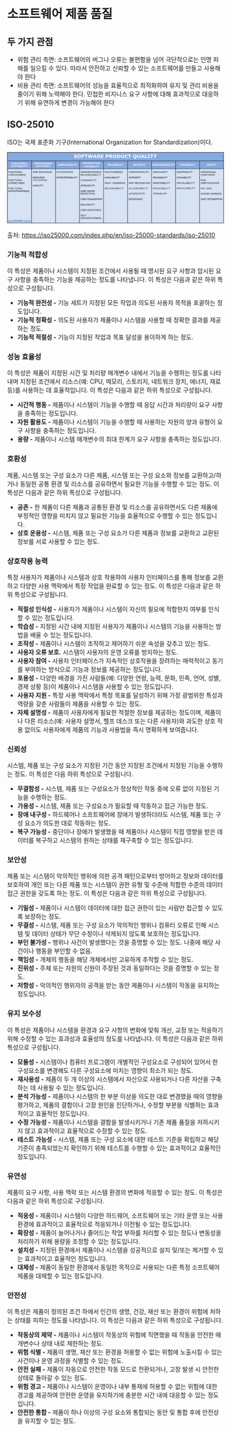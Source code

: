 # 소프트웨어 제품 품질



## 두 가지 관점

- 위험 관리 측면: 소프트웨어의 버그나 오류는 불편함을 넘어 극단적으로는 인명 피해를 일으킬 수 있다. 따라서 안전하고 신뢰할 수 있는 소프트웨어를 만들고 사용해야 한다
- 비용 관리 측면: 소프트웨어의 성능을 효율적으로 최적화하여 유지 및 관리 비용을 줄이기 위해 노력해야 한다. 민첩한 비지니스 요구 사항에 대해 효과적으로 대응하기 위해 유연하게 변경이 가능해야 한다



## ISO-25010

ISO는 국제 표준화 기구(International Organization for Standardization)이다.

![iso_25010_en](assets/iso_25010_en-1732613096275-5.png)

출처: https://iso25000.com/index.php/en/iso-25000-standards/iso-25010

### 기능적 적합성

이 특성은 제품이나 시스템이 지정된 조건에서 사용될 때 명시된 요구 사항과 암시된 요구 사항을 충족하는 기능을 제공하는 정도를 나타냅니다. 이 특성은 다음과 같은 하위 특성으로 구성됩니다.

- **기능적 완전성 -** 기능 세트가 지정된 모든 작업과 의도된 사용자 목적을 포괄하는 정도입니다.
- **기능적 정확성 -** 의도된 사용자가 제품이나 시스템을 사용할 때 정확한 결과를 제공하는 정도.
- **기능적 적절성 -** 기능이 지정된 작업과 목표 달성을 용이하게 하는 정도.

### 성능 효율성

이 특성은 제품이 지정된 시간 및 처리량 매개변수 내에서 기능을 수행하는 정도를 나타내며 지정된 조건에서 리소스(예: CPU, 메모리, 스토리지, 네트워크 장치, 에너지, 재료 등)를 사용하는 데 효율적입니다. 이 특성은 다음과 같은 하위 특성으로 구성됩니다.

- **시간적 행동 -** 제품이나 시스템이 기능을 수행할 때 응답 시간과 처리량이 요구 사항을 충족하는 정도입니다.
- **자원 활용도 -** 제품이나 시스템이 기능을 수행할 때 사용하는 자원의 양과 유형이 요구 사항을 충족하는 정도입니다.
- **용량 -** 제품이나 시스템 매개변수의 최대 한계가 요구 사항을 충족하는 정도입니다.

### 호환성

제품, 시스템 또는 구성 요소가 다른 제품, 시스템 또는 구성 요소와 정보를 교환하고/하거나 동일한 공통 환경 및 리소스를 공유하면서 필요한 기능을 수행할 수 있는 정도. 이 특성은 다음과 같은 하위 특성으로 구성됩니다.

- **공존 -** 한 제품이 다른 제품과 공통된 환경 및 리소스를 공유하면서도 다른 제품에 부정적인 영향을 미치지 않고 필요한 기능을 효율적으로 수행할 수 있는 정도입니다.
- **상호 운용성 -** 시스템, 제품 또는 구성 요소가 다른 제품과 정보를 교환하고 교환된 정보를 서로 사용할 수 있는 정도.

### 상호작용 능력

특정 사용자가 제품이나 시스템과 상호 작용하여 사용자 인터페이스를 통해 정보를 교환하고 다양한 사용 맥락에서 특정 작업을 완료할 수 있는 정도. 이 특성은 다음과 같은 하위 특성으로 구성됩니다.

- **적절성 인식성 -** 사용자가 제품이나 시스템이 자신의 필요에 적합한지 여부를 인식할 수 있는 정도입니다.
- **학습성 -** 지정된 시간 내에 지정된 사용자가 제품이나 시스템의 기능을 사용하는 방법을 배울 수 있는 정도입니다.
- **조작성 -** 제품이나 시스템이 조작하고 제어하기 쉬운 속성을 갖추고 있는 정도.
- **사용자 오류 보호.** 시스템이 사용자의 운영 오류를 방지하는 정도.
- **사용자 참여 -** 사용자 인터페이스가 지속적인 상호작용을 장려하는 매력적이고 동기를 부여하는 방식으로 기능과 정보를 제공하는 정도입니다.
- **포용성 -** 다양한 배경을 가진 사람들(예: 다양한 연령, 능력, 문화, 민족, 언어, 성별, 경제 상황 등)이 제품이나 시스템을 사용할 수 있는 정도입니다.
- **사용자 지원 -** 특정 사용 맥락에서 특정 목표를 달성하기 위해 가장 광범위한 특성과 역량을 갖춘 사람들이 제품을 사용할 수 있는 정도.
- **자체 설명성 -** 제품이 사용자에게 필요한 적절한 정보를 제공하는 정도이며, 제품이나 다른 리소스(예: 사용자 설명서, 헬프 데스크 또는 다른 사용자)와 과도한 상호 작용 없이도 사용자에게 제품의 기능과 사용법을 즉시 명확하게 보여줍니다.

### 신뢰성

시스템, 제품 또는 구성 요소가 지정된 기간 동안 지정된 조건에서 지정된 기능을 수행하는 정도. 이 특성은 다음 하위 특성으로 구성됩니다.

- **무결함성 -** 시스템, 제품 또는 구성요소가 정상적인 작동 중에 오류 없이 지정된 기능을 수행하는 정도.
- **가용성 -** 시스템, 제품 또는 구성요소가 필요할 때 작동하고 접근 가능한 정도.
- **장애 내구성 -** 하드웨어나 소프트웨어에 장애가 발생하더라도 시스템, 제품 또는 구성 요소가 의도한 대로 작동하는 정도.
- **복구 가능성 -** 중단이나 장애가 발생했을 때 제품이나 시스템이 직접 영향을 받은 데이터를 복구하고 시스템의 원하는 상태를 재구축할 수 있는 정도입니다.

### 보안성

제품 또는 시스템이 악의적인 행위에 의한 공격 패턴으로부터 방어하고 정보와 데이터를 보호하여 개인 또는 다른 제품 또는 시스템이 권한 유형 및 수준에 적합한 수준의 데이터 접근 권한을 갖도록 하는 정도. 이 특성은 다음과 같은 하위 특성으로 구성됩니다.

- **기밀성 -** 제품이나 시스템이 데이터에 대한 접근 권한이 있는 사람만 접근할 수 있도록 보장하는 정도.
- **무결성 -** 시스템, 제품 또는 구성 요소가 악의적인 행위나 컴퓨터 오류로 인해 시스템 및 데이터 상태가 무단 수정이나 삭제되지 않도록 보호하는 정도입니다.
- **부인 불가성 -** 행위나 사건이 발생했다는 것을 증명할 수 있는 정도. 나중에 해당 사건이나 행동을 부인할 수 없음.
- **책임성 -** 개체의 행동을 해당 개체에서만 고유하게 추적할 수 있는 정도.
- **진위성 -** 주체 또는 자원의 신원이 주장된 것과 동일하다는 것을 증명할 수 있는 정도.
- **저항성 -** 악의적인 행위자의 공격을 받는 동안 제품이나 시스템이 작동을 유지하는 정도입니다.

### 유지 보수성

이 특성은 제품이나 시스템을 환경과 요구 사항의 변화에 맞춰 개선, 교정 또는 적응하기 위해 수정할 수 있는 효과성과 효율성의 정도를 나타냅니다. 이 특성은 다음과 같은 하위 특성으로 구성됩니다.

- **모듈성 -** 시스템이나 컴퓨터 프로그램이 개별적인 구성요소로 구성되어 있어서 한 구성요소를 변경해도 다른 구성요소에 미치는 영향이 최소가 되는 정도.
- **재사용성 -** 제품이 두 개 이상의 시스템에서 자산으로 사용되거나 다른 자산을 구축하는 데 사용될 수 있는 정도입니다.
- **분석 가능성 -** 제품이나 시스템의 한 부분 이상을 의도한 대로 변경했을 때의 영향을 평가하고, 제품의 결함이나 고장 원인을 진단하거나, 수정할 부분을 식별하는 효과적이고 효율적인 정도입니다.
- **수정 가능성 -** 제품이나 시스템을 결함을 발생시키거나 기존 제품 품질을 저하시키지 않고 효과적이고 효율적으로 수정할 수 있는 정도.
- **테스트 가능성 -** 시스템, 제품 또는 구성 요소에 대한 테스트 기준을 확립하고 해당 기준이 충족되었는지 확인하기 위해 테스트를 수행할 수 있는 효과적이고 효율적인 정도입니다.

### 유연성

제품이 요구 사항, 사용 맥락 또는 시스템 환경의 변화에 적응할 수 있는 정도. 이 특성은 다음과 같은 하위 특성으로 구성됩니다.

- **적응성 -** 제품이나 시스템이 다양한 하드웨어, 소프트웨어 또는 기타 운영 또는 사용 환경에 효과적이고 효율적으로 적응되거나 이전될 수 있는 정도입니다.
- **확장성 -** 제품이 늘어나거나 줄어드는 작업 부하를 처리할 수 있는 정도나 변동성을 처리하기 위해 용량을 조정할 수 있는 정도입니다.
- **설치성 -** 지정된 환경에서 제품이나 시스템을 성공적으로 설치 및/또는 제거할 수 있는 효과적이고 효율적인 정도입니다.
- **대체성 -** 제품이 동일한 환경에서 동일한 목적으로 사용되는 다른 특정 소프트웨어 제품을 대체할 수 있는 정도입니다.

### 안전성

이 특성은 제품이 정의된 조건 하에서 인간의 생명, 건강, 재산 또는 환경이 위험에 처하는 상태를 피하는 정도를 나타냅니다. 이 특성은 다음과 같은 하위 특성으로 구성됩니다.

- **작동상의 제약 -** 제품이나 시스템이 작동상의 위험에 직면했을 때 작동을 안전한 매개변수나 상태 내로 제한하는 정도.
- **위험 식별 -** 제품이 생명, 재산 또는 환경을 허용할 수 없는 위험에 노출시킬 수 있는 사건이나 운영 과정을 식별할 수 있는 정도.
- **안전 실패 -** 제품이 자동으로 안전한 작동 모드로 전환되거나, 고장 발생 시 안전한 상태로 돌아갈 수 있는 정도.
- **위험 경고 -** 제품이나 시스템이 운영이나 내부 통제에 허용할 수 없는 위험에 대한 경고를 제공하여 안전한 운영을 유지하기에 충분한 시간 내에 대응할 수 있는 정도입니다.
- **안전한 통합 -** 제품이 하나 이상의 구성 요소와 통합되는 동안 및 통합 후에 안전성을 유지할 수 있는 정도.